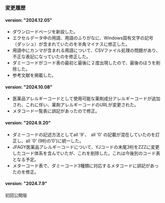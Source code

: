 ### 変更履歴　

#### version: "2024.12.05"

  - ダウンロードページを新設した。
  - エクセルデータ中の用語、用語のふりがなに、Windows固有文字の記号（ダッシュ）が含まれていたのを半角マイナスに修正した。
  - 用語中にカンマが含まれる用語について、CSVファイル処理の問題があり、不正な表記になっていたのを修正した。
  - ダミーコードがコード表の最初と最後に２度出現したので、最後のほうを削除した。
  - 参考文献を掲載した。
  
#### version: "2024.10.08"

  - 医薬品アレルギーコードとして使用可能な薬剤成分アレルギーコードが追加され、これに伴い、薬剤アレルギーコードのURLが変更された。
  - メタコード一覧表に誤記があったので修正。
  
#### version: "2024.9.20"

  - ダミーコードの記述方法としてall '9'、　all '0' の記載が混在していたのを訂正し、all '0' (9桁の’0')に統一した。
  - JFAGY医薬品アレルギーコードについて、YJコードの末尾3桁をZZZに変更したコード体系を含んでいたが、これを削除した。これは今後別のコード表となる予定。
  - メターコード表で、ダミーコード3種類に対応するメタコードに誤記があったのを修正。

#### version: "2024.7.9"

初回公開版

